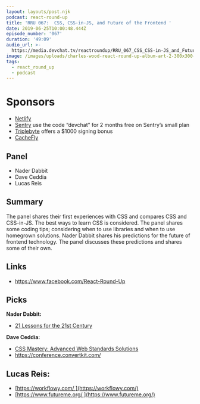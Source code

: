 ```yaml
---
layout: layouts/post.njk
podcast: react-round-up
title: 'RRU 067:  CSS, CSS-in-JS, and Future of the Frontend '
date: 2019-06-25T10:00:48.444Z
episode_number: '067'
duration: '49:09'
audio_url: >-
  https://media.devchat.tv/reactroundup/RRU_067_CSS_CSS-in-JS_and_Future_of_the_Frontend.mp3
image: /images/uploads/charles-wood-react-round-up-album-art-2-300x300-1.jpg
tags:
  - react_round_up
  - podcast
---
```

# Sponsors

* [Netlify](https://www.netlify.com/)
* [Sentry](http://sentry.io/) use the code “devchat” for 2 months free on Sentry’s small plan
* [Triplebyte](https://triplebyte.com/react) offers a $1000 signing bonus
* [CacheFly](https://www.cachefly.com/)

## Panel

* Nader Dabbit
* Dave Ceddia
* Lucas Reis

## Summary

The panel shares their first experiences with CSS and compares CSS and CSS-in-JS. The best ways to learn CSS is considered. The panel shares some coding tips; considering when to use libraries and when to use homegrown solutions. Nader Dabbit shares his predictions for the future of frontend technology. The panel discusses these predictions and shares some of their own. 

## Links

* <https://www.facebook.com/React-Round-Up>

## Picks

**Nader Dabbit:**

* [21 Lessons for the 21st Century](https://www.amazon.com/Lessons-21st-Century-Yuval-Harari-ebook/dp/B079WM7KLS/ref=sr_1_2?ie=UTF8&qid=1548462018&sr=8-1&linkCode=ll1&tag=devchattv-20&linkId=f06bfe7482dca8bb751ed6d7cc86e2ab&language=en_US)

**Dave Ceddia:**

* [CSS Mastery: Advanced Web Standards Solutions](https://www.amazon.com/CSS-Mastery-Advanced-Standards-Solutions-ebook/dp/B074FTB13N/ref=sr_1_1?ie=UTF8&qid=1548462018&sr=8-1&linkCode=ll1&tag=devchattv-20&linkId=f06bfe7482dca8bb751ed6d7cc86e2ab&language=en_US)
* <https://conference.convertkit.com/> 

## Lucas Reis:

* [https://workflowy.com/ ](https://workflowy.com/)
* [https://www.futureme.org/ ](https://www.futureme.org/)
